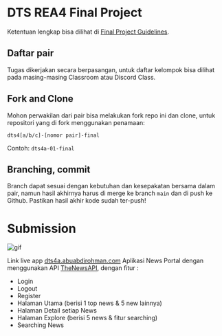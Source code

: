 # DTS REA4 Final Project

Ketentuan lengkap bisa dilihat di [Final Project Guidelines](https://docs.google.com/document/d/122KyWNQ4xxU4aFwWbM4vIfH7LM4AH2CZEZa3YsEHjCk).

## Daftar pair

Tugas dikerjakan secara berpasangan, untuk daftar kelompok bisa dilihat pada masing-masing Classroom atau Discord Class.

## Fork and Clone

Mohon perwakilan dari pair bisa melakukan fork repo ini dan clone, untuk repositori yang di fork menggunakan penamaan:

`dts4[a/b/c]-[nomor pair]-final`

Contoh: `dts4a-01-final`

## Branching, commit

Branch dapat sesuai dengan kebutuhan dan kesepakatan bersama dalam pair, namun hasil akhirnya harus di merge ke branch `main` dan di push ke Github. Pastikan hasil akhir kode sudah ter-push!

# Submission

![gif](https://gfycat.com/cleverhelpfulcrayfish)

Link live app [dts4a.abuabdirohman.com](https://dts4a.abuabdirohman.com/explore)
Aplikasi News Portal dengan menggunakan API [TheNewsAPI](https://www.thenewsapi.com/), dengan fitur :

- Login
- Logout
- Register
- Halaman Utama (berisi 1 top news & 5 new lainnya)
- Halaman Detail setiap News
- Halaman Explore (berisi 5 news & fitur searching)
- Searching News
